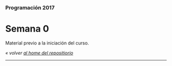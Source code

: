 ### Programación 2017
# Semana 0
Material previo a la iniciación del curso.

*« volver [al home del repositiorio](https://github.com/Franzel/UDD_Programacion_2017_1sem)*

---
